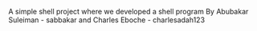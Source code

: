 A simple shell project where we developed a shell program
By Abubakar Suleiman - sabbakar
and Charles Eboche - charlesadah123
